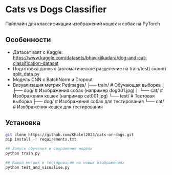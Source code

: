 # Cats vs Dogs Classifier

Пайплайн для классификации изображений кошек и собак на PyTorch

## Особенности
- Датасет взят с Kaggle: https://www.kaggle.com/datasets/bhavikjikadara/dog-and-cat-classification-dataset 
- Подготовка данных (автоматическое разделение на train/test) скрипт split_data.py
- Модель CNN с BatchNorm и Dropout 
- Визуализация метрик
PetImages/
├── train/ # Обучающая выборка
│ ├── dog/ # Изображения собак (например dog001.jpg)
│ └── cat/ # Изображения кошек (например cat001.jpg)
└── test/ # Тестовая выборка
├── dog/ # Изображения собак для тестирования
└── cat/ # Изображения кошек для тестирования

## Установка
```bash
git clone https://github.com/Khalel2023/cats-or-dogs.git
pip install -r requirements.txt

## Запуск обучения и сохранение модели
python train.py

## Вывод метрик и тестирование на новых изображениях 
python test_and_visualise.py


